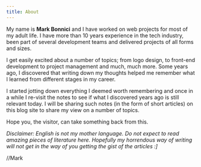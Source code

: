 ```yaml
---
title: About
---
```


My name is __Mark Bonnici__ and I have worked on web projects for most of my adult life. I have more than 10 years experience in the tech industry, been part of several development teams and delivered projects of all forms and sizes. 

I get easily excited about a number of topics; from logo design, to front-end development to project management and much, much more. Some years ago, I discovered that writing down my thoughts helped me remember what I learned from different stages in my career. 

I started jotting down everything I deemed worth remembering and once in a while I re-visit the notes to see if what I discovered years ago is still relevant today. I will be sharing such notes (in the form of short articles) on this blog site to share my view on a number of topics.

Hope you, the visitor, can take something back from this. 

_Disclaimer: English is not my mother language. Do not expect to read amazing pieces of literature here. Hopefully my horrendous way of writing will not get in the way of you getting the gist of the articles :]_

//Mark
